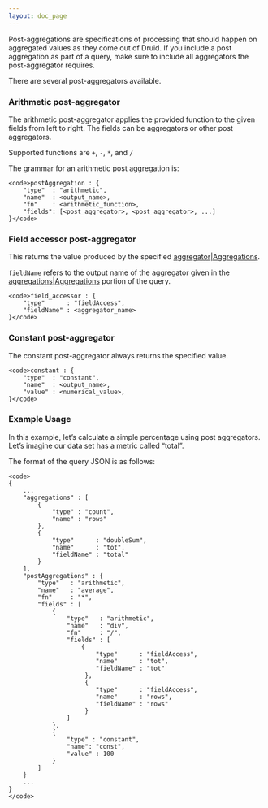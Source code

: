 ```yaml
---
layout: doc_page
---
```

Post-aggregations are specifications of processing that should happen on aggregated values as they come out of Druid. If you include a post aggregation as part of a query, make sure to include all aggregators the post-aggregator requires.

There are several post-aggregators available.

### Arithmetic post-aggregator

The arithmetic post-aggregator applies the provided function to the given fields from left to right. The fields can be aggregators or other post aggregators.

Supported functions are `+`, `-`, `*`, and `/`

The grammar for an arithmetic post aggregation is:

    <code>postAggregation : {
        "type"  : "arithmetic",
        "name"  : <output_name>,
        "fn"    : <arithmetic_function>,
        "fields": [<post_aggregator>, <post_aggregator>, ...]
    }</code>

### Field accessor post-aggregator

This returns the value produced by the specified [aggregator|Aggregations](aggregator|Aggregations.html).

`fieldName` refers to the output name of the aggregator given in the [aggregations|Aggregations](aggregations|Aggregations.html) portion of the query.

    <code>field_accessor : {
        "type"      : "fieldAccess",
        "fieldName" : <aggregator_name>
    }</code>

### Constant post-aggregator

The constant post-aggregator always returns the specified value.

    <code>constant : {
        "type"  : "constant",
        "name"  : <output_name>,
        "value" : <numerical_value>,
    }</code>

### Example Usage

In this example, let’s calculate a simple percentage using post aggregators. Let’s imagine our data set has a metric called “total”.

The format of the query JSON is as follows:

    <code>
    {
        ...
        "aggregations" : [
            {
                "type" : "count",
                "name" : "rows"
            },
            {
                "type"      : "doubleSum",
                "name"      : "tot",
                "fieldName" : "total"
            }
        ],
        "postAggregations" : {
            "type"   : "arithmetic",
            "name"   : "average",
            "fn"     : "*",
            "fields" : [
                {
                    "type"   : "arithmetic",
                    "name"   : "div",
                    "fn"     : "/",
                    "fields" : [
                        {
                            "type"      : "fieldAccess",
                            "name"      : "tot",
                            "fieldName" : "tot"
                         },
                         {
                            "type"      : "fieldAccess",
                            "name"      : "rows",
                            "fieldName" : "rows"
                         }
                    ]
                },
                {
                    "type" : "constant",
                    "name": "const",
                    "value" : 100
                }
            ]
        }
        ...
    }
    </code>
